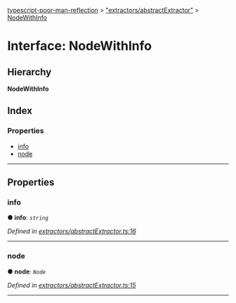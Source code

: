 [typescript-poor-man-reflection](../README.md) > ["extractors/abstractExtractor"](../modules/_extractors_abstractextractor_.md) > [NodeWithInfo](../interfaces/_extractors_abstractextractor_.nodewithinfo.md)

# Interface: NodeWithInfo

## Hierarchy

**NodeWithInfo**

## Index

### Properties

* [info](_extractors_abstractextractor_.nodewithinfo.md#info)
* [node](_extractors_abstractextractor_.nodewithinfo.md#node)

---

## Properties

<a id="info"></a>

###  info

**● info**: *`string`*

*Defined in [extractors/abstractExtractor.ts:16](https://github.com/cancerberoSgx/typescript-poor-man-reflection/blob/73575a8/src/extractors/abstractExtractor.ts#L16)*

___
<a id="node"></a>

###  node

**● node**: *`Node`*

*Defined in [extractors/abstractExtractor.ts:15](https://github.com/cancerberoSgx/typescript-poor-man-reflection/blob/73575a8/src/extractors/abstractExtractor.ts#L15)*

___

